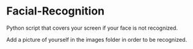 # Facial-Recognition
Python script that covers your screen if your face is not recognized.

Add a picture of yourself in the images folder in order to be recognized.

